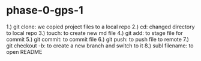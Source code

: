 # phase-0-gps-1
1.) git clone: we copied project files to a local repo
2.) cd: changed directory to local repo
3.) touch: to create new md file
4.) git add: to stage file for commit
5.) git commit: to commit file 
6.) git push: to push file to remote
7.) git checkout -b: to create a new branch and switch to it
8.) subl filename: to open README